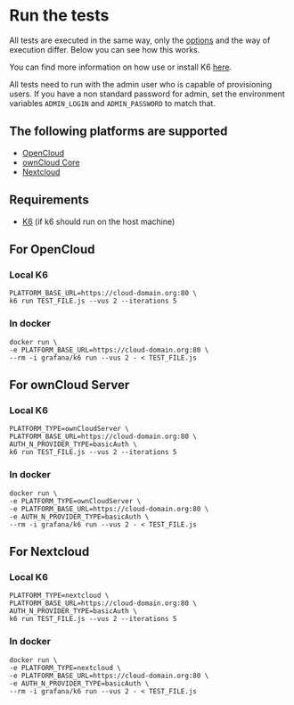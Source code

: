 # Run the tests

All tests are executed in the same way, only the [options](/k6-tests/src/values/env) and the way of execution differ. Below you can see how this works.

You can find more information on how use or install K6 [here](https://k6.io/docs/get-started/running-k6/). 

All tests need to run with the admin user who is capable of provisioning users. If you have a non standard password for admin, set the environment variables `ADMIN_LOGIN` and `ADMIN_PASSWORD` to match that.

## The following platforms are supported
* [OpenCloud](https://github.com/opencloud-eu/opencloud)
* [ownCloud Core](https://github.com/owncloud/core)
* [Nextcloud](https://github.com/nextcloud/server/)

## Requirements
*  [K6](https://k6.io/) (if k6 should run on the host machine)

## For OpenCloud

### Local K6

```shell
PLATFORM_BASE_URL=https://cloud-domain.org:80 \
k6 run TEST_FILE.js --vus 2 --iterations 5
```

### In docker

```shell
docker run \
-e PLATFORM_BASE_URL=https://cloud-domain.org:80 \
--rm -i grafana/k6 run --vus 2 - < TEST_FILE.js
```

## For ownCloud Server

### Local K6

```shell
PLATFORM_TYPE=ownCloudServer \
PLATFORM_BASE_URL=https://cloud-domain.org:80 \
AUTH_N_PROVIDER_TYPE=basicAuth \
k6 run TEST_FILE.js --vus 2 --iterations 5
```

### In docker

```shell
docker run \
-e PLATFORM_TYPE=ownCloudServer \
-e PLATFORM_BASE_URL=https://cloud-domain.org:80 \
-e AUTH_N_PROVIDER_TYPE=basicAuth \
--rm -i grafana/k6 run --vus 2 - < TEST_FILE.js
```

## For Nextcloud

### Local K6

```shell
PLATFORM_TYPE=nextcloud \
PLATFORM_BASE_URL=https://cloud-domain.org:80 \
AUTH_N_PROVIDER_TYPE=basicAuth \
k6 run TEST_FILE.js --vus 2 --iterations 5
```

### In docker

```shell
docker run \
-e PLATFORM_TYPE=nextcloud \
-e PLATFORM_BASE_URL=https://cloud-domain.org:80 \
-e AUTH_N_PROVIDER_TYPE=basicAuth \
--rm -i grafana/k6 run --vus 2 - < TEST_FILE.js
```
